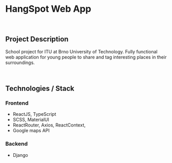# HangSpot Web App

<br/>

## Project Description
School project for ITU at Brno University of Technology. Fully functional web application for young people to share and tag interesting places in their surroundings.

<br/>

## Technologies / Stack
### Frontend
- ReactJS, TypeScript
- SCSS, MaterialUI
- ReactRouter, Axios, ReactContext,
- Google maps API

### Backend
- Django

<br/>
